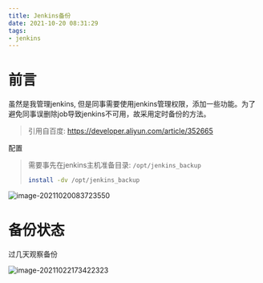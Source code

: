 ```yaml
---
title: Jenkins备份
date: 2021-10-20 08:31:29
tags:
- jenkins
---
```




# 前言

虽然是我管理jenkins, 但是同事需要使用jenkins管理权限，添加一些功能。为了避免同事误删除job导致jenkins不可用，故采用定时备份的方法。



> 引用自百度: https://developer.aliyun.com/article/352665

配置

> 需要事先在jenkins主机准备目录: `/opt/jenkins_backup`
>
> ```bash
> install -dv /opt/jenkins_backup
> ```

![image-20211020083723550](http://myapp.img.mykernel.cn/image-20211020083723550.png)

<!--more-->
# 备份状态

过几天观察备份

![image-20211022173422323](http://myapp.img.mykernel.cn/image-20211022173422323.png)

